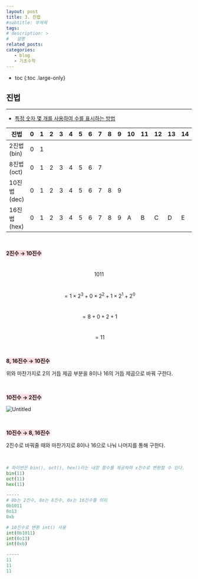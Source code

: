 ```yaml
---
layout: post
title: 3. 진법
#subtitle: 부제목
tags: 
# description: >
#   설명
related_posts:
categories:
   - blog
   - 기초수학
---
```


* toc
{:toc .large-only}

## 진법

---

- <u>특정 숫자 몇 개를 사용하여 수를 표시하는 방법</u>

| 진법 | 0 | 1 | 2 | 3 | 4 | 5 | 6 | 7 | 8 | 9 | 10 | 11 | 12 | 13 | 14 | 15 |
| --- | --- | --- | --- | --- | --- | --- | --- | --- | --- | --- | --- | --- | --- | --- | --- | --- |
| 2진법(bin) | 0 | 1 |  |  |  |  |  |  |  |  |  |  |  |  |  |  |
| 8진법(oct) | 0 | 1 | 2 | 3 | 4 | 5 | 6 | 7 |  |  |  |  |  |  |  |  |
| 10진법(dec) | 0 | 1 | 2 | 3 | 4 | 5 | 6 | 7 | 8 | 9 |  |  |  |  |  |  |
| 16진법(hex) | 0 | 1 | 2 | 3 | 4 | 5 | 6 | 7 | 8 | 9 | A | B | C | D | E | F |

<br>

<span style="background-color:#ffdce0">**2진수 → 10진수**</span>

&nbsp;$$1011$$

&nbsp;$$= 1\times2^3+0\times2^2+1\times2^1+2^0$$

&nbsp;$$=8+0+2+1$$

&nbsp;$$=11$$


<br>

<span style="background-color:#ffdce0">**8, 16진수 → 10진수**</span>

위와 마찬가지로 2의 거듭 제곱 부분을 8이나 16의 거듭 제곱으로 바꿔 구한다.

<br>

<span style="background-color:#ffdce0">**10진수 → 2진수**</span>

![Untitled](https://www.notion.so/image/https%3A%2F%2Fs3-us-west-2.amazonaws.com%2Fsecure.notion-static.com%2F0e7626bd-bb5f-4911-80a1-4f6458ed45e2%2FUntitled.png?table=block&id=54eb1b36-abe8-4e2b-990a-b4349917fa22&spaceId=f16113f4-95e7-4ac6-ada0-45492733c4cd&width=1960&userId=92169a94-f707-422c-af89-db4f03f6645b&cache=v2)

<br>

<span style="background-color:#ffdce0">**10진수 → 8, 16진수**</span>

2진수로 바꿔줄 때와 마찬가지로 8이나 16으로 나눠 나머지를 통해 구한다.

<br>

```python
# 파이썬은 bin(), oct(), hex()라는 내장 함수를 제공하며 x진수로 변환할 수 있다.
bin(11)
oct(11)
hex(11)

-----
# 0b는 2진수, 0o는 8진수, 0x는 16진수를 의미
0b1011
0o13
0xb

# 10진수로 변환 int() 사용
int(0b1011)
int(0o13)
int(0xb)

-----
11
11
11
```